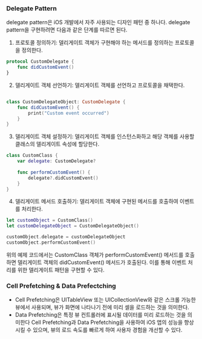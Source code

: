 ### Delegate Pattern
delegate pattern은 iOS 개발에서 자주 사용되는 디자인 패턴 중 하나다. delegate pattern을 구현하려면 다음과 같은 단계를 따르면 된다.<br>

1. 프로토콜 정의하기: 델리게이트 객체가 구현해야 하는 메서드를 정의하는 프로토콜을 정의한다.
```swift
protocol CustomDelegate {
    func didCustomEvent()
}
```
2. 델리게이트 객체 선언하기: 델리게이트 객체를 선언하고 프로토콜을 채택한다.

```swift

class CustomDelegateObject: CustomDelegate {
    func didCustomEvent() {
        print("Custom event occurred")
    }
}
```
3. 델리게이트 객체 설정하기: 델리게이트 객체를 인스턴스화하고 해당 객체를 사용할 클래스의 델리게이트 속성에 할당한다.
```swift
class CustomClass {
    var delegate: CustomDelegate?
    
    func performCustomEvent() {
        delegate?.didCustomEvent()
    }
}
```
4. 델리게이트 메서드 호출하기: 델리게이트 객체에 구현된 메서드를 호출하여 이벤트를 처리한다.
```swift
let customObject = CustomClass()
let customDelegateObject = CustomDelegateObject()

customObject.delegate = customDelegateObject
customObject.performCustomEvent()
```
위의 예제 코드에서는 CustomClass 객체가 performCustomEvent() 메서드를 호출하면 델리게이트 객체의 didCustomEvent() 메서드가 호출된다. 
이를 통해 이벤트 처리를 위한 델리게이트 패턴을 구현할 수 있다.
### Cell Prefetching & Data Prefectching
- Cell Prefetching은 UITableView 또는 UICollectionView와 같은 스크롤 가능한 뷰에서 사용되며, 뷰가 화면에 나타나기 전에 미리 셀을 로드하는 것을 의미한다. 
- Data Prefetching은 특정 뷰 컨트롤러에 표시될 데이터를 미리 로드하는 것을 의미한다
Cell Prefetching과 Data Prefetching을 사용하여 iOS 앱의 성능을 향상시킬 수 있으며, 뷰의 로드 속도를 빠르게 하여 사용자 경험을 개선할 수 있다.
